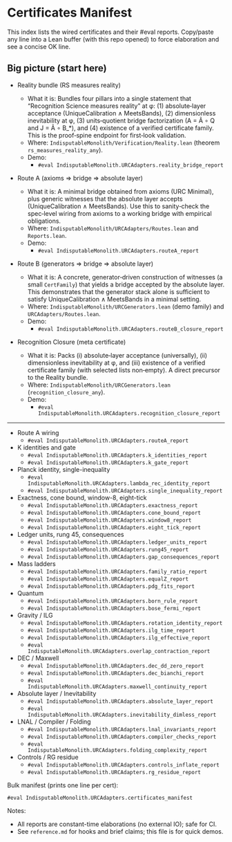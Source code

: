 # Certificates Manifest

This index lists the wired certificates and their #eval reports. Copy/paste any line into a Lean buffer (with this repo opened) to force elaboration and see a concise OK line.

## Big picture (start here)

- Reality bundle (RS measures reality)
  - What it is: Bundles four pillars into a single statement that “Recognition Science measures reality” at φ: (1) absolute‑layer acceptance (UniqueCalibration ∧ MeetsBands), (2) dimensionless inevitability at φ, (3) units‑quotient bridge factorization (A = Ã ∘ Q and J = Ã ∘ B_*), and (4) existence of a verified certificate family. This is the proof‑spine endpoint for first‑look validation.
  - Where: `IndisputableMonolith/Verification/Reality.lean` (theorem `rs_measures_reality_any`).
  - Demo:
    - `#eval IndisputableMonolith.URCAdapters.reality_bridge_report`

- Route A (axioms ⇒ bridge ⇒ absolute layer)
  - What it is: A minimal bridge obtained from axioms (URC Minimal), plus generic witnesses that the absolute layer accepts (UniqueCalibration ∧ MeetsBands). Use this to sanity‑check the spec‑level wiring from axioms to a working bridge with empirical obligations.
  - Where: `IndisputableMonolith/URCAdapters/Routes.lean` and `Reports.lean`.
  - Demo:
    - `#eval IndisputableMonolith.URCAdapters.routeA_report`

- Route B (generators ⇒ bridge ⇒ absolute layer)
  - What it is: A concrete, generator‑driven construction of witnesses (a small `CertFamily`) that yields a bridge accepted by the absolute layer. This demonstrates that the generator stack alone is sufficient to satisfy UniqueCalibration ∧ MeetsBands in a minimal setting.
  - Where: `IndisputableMonolith/URCGenerators.lean` (demo family) and `URCAdapters/Routes.lean`.
  - Demo:
    - `#eval IndisputableMonolith.URCAdapters.routeB_closure_report`

- Recognition Closure (meta certificate)
  - What it is: Packs (i) absolute‑layer acceptance (universally), (ii) dimensionless inevitability at φ, and (iii) existence of a verified certificate family (with selected lists non‑empty). A direct precursor to the Reality bundle.
  - Where: `IndisputableMonolith/URCGenerators.lean` (`recognition_closure_any`).
  - Demo:
    - `#eval IndisputableMonolith.URCAdapters.recognition_closure_report`

---

- Route A wiring
  - `#eval IndisputableMonolith.URCAdapters.routeA_report`
- K identities and gate
  - `#eval IndisputableMonolith.URCAdapters.k_identities_report`
  - `#eval IndisputableMonolith.URCAdapters.k_gate_report`
- Planck identity, single-inequality
  - `#eval IndisputableMonolith.URCAdapters.lambda_rec_identity_report`
  - `#eval IndisputableMonolith.URCAdapters.single_inequality_report`
- Exactness, cone bound, window-8, eight-tick
  - `#eval IndisputableMonolith.URCAdapters.exactness_report`
  - `#eval IndisputableMonolith.URCAdapters.cone_bound_report`
  - `#eval IndisputableMonolith.URCAdapters.window8_report`
  - `#eval IndisputableMonolith.URCAdapters.eight_tick_report`
- Ledger units, rung 45, consequences
  - `#eval IndisputableMonolith.URCAdapters.ledger_units_report`
  - `#eval IndisputableMonolith.URCAdapters.rung45_report`
  - `#eval IndisputableMonolith.URCAdapters.gap_consequences_report`
- Mass ladders
  - `#eval IndisputableMonolith.URCAdapters.family_ratio_report`
  - `#eval IndisputableMonolith.URCAdapters.equalZ_report`
  - `#eval IndisputableMonolith.URCAdapters.pdg_fits_report`
- Quantum
  - `#eval IndisputableMonolith.URCAdapters.born_rule_report`
  - `#eval IndisputableMonolith.URCAdapters.bose_fermi_report`
- Gravity / ILG
  - `#eval IndisputableMonolith.URCAdapters.rotation_identity_report`
  - `#eval IndisputableMonolith.URCAdapters.ilg_time_report`
  - `#eval IndisputableMonolith.URCAdapters.ilg_effective_report`
  - `#eval IndisputableMonolith.URCAdapters.overlap_contraction_report`
- DEC / Maxwell
  - `#eval IndisputableMonolith.URCAdapters.dec_dd_zero_report`
  - `#eval IndisputableMonolith.URCAdapters.dec_bianchi_report`
  - `#eval IndisputableMonolith.URCAdapters.maxwell_continuity_report`
- Absolute layer / Inevitability
  - `#eval IndisputableMonolith.URCAdapters.absolute_layer_report`
  - `#eval IndisputableMonolith.URCAdapters.inevitability_dimless_report`
- LNAL / Compiler / Folding
  - `#eval IndisputableMonolith.URCAdapters.lnal_invariants_report`
  - `#eval IndisputableMonolith.URCAdapters.compiler_checks_report`
  - `#eval IndisputableMonolith.URCAdapters.folding_complexity_report`
- Controls / RG residue
  - `#eval IndisputableMonolith.URCAdapters.controls_inflate_report`
  - `#eval IndisputableMonolith.URCAdapters.rg_residue_report`

Bulk manifest (prints one line per cert):

```lean
#eval IndisputableMonolith.URCAdapters.certificates_manifest
```

Notes:
- All reports are constant-time elaborations (no external IO); safe for CI.
- See `reference.md` for hooks and brief claims; this file is for quick demos.
